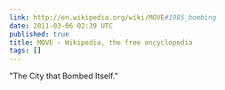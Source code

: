 ```yaml
---
link: http://en.wikipedia.org/wiki/MOVE#1985_bombing
date: 2011-03-06 02:39 UTC
published: true
title: MOVE - Wikipedia, the free encyclopedia
tags: []
---
```


"The City that Bombed Itself."
